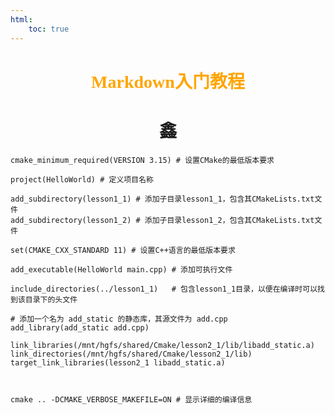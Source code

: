 ```yaml
---
html:
    toc: true
---
```




# <center><font face="仿宋" font color=orange>Markdown入门教程</font>
# <center><font face ="楷体" sice=5>鑫</font></center>

```
cmake_minimum_required(VERSION 3.15) # 设置CMake的最低版本要求

project(HelloWorld) # 定义项目名称

add_subdirectory(lesson1_1) # 添加子目录lesson1_1，包含其CMakeLists.txt文件
add_subdirectory(lesson1_2) # 添加子目录lesson1_2，包含其CMakeLists.txt文件

set(CMAKE_CXX_STANDARD 11) # 设置C++语言的最低版本要求

add_executable(HelloWorld main.cpp) # 添加可执行文件    

include_directories(../lesson1_1)   # 包含lesson1_1目录，以便在编译时可以找到该目录下的头文件

# 添加一个名为 add_static 的静态库，其源文件为 add.cpp
add_library(add_static add.cpp)

link_libraries(/mnt/hgfs/shared/Cmake/lesson2_1/lib/libadd_static.a)
link_directories(/mnt/hgfs/shared/Cmake/lesson2_1/lib)
target_link_libraries(lesson2_1 libadd_static.a)



cmake .. -DCMAKE_VERBOSE_MAKEFILE=ON # 显示详细的编译信息
```